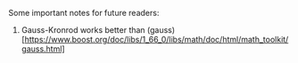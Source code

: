 Some important notes for future readers:
1) Gauss-Kronrod  works better than (gauss)[https://www.boost.org/doc/libs/1_66_0/libs/math/doc/html/math_toolkit/gauss.html]
